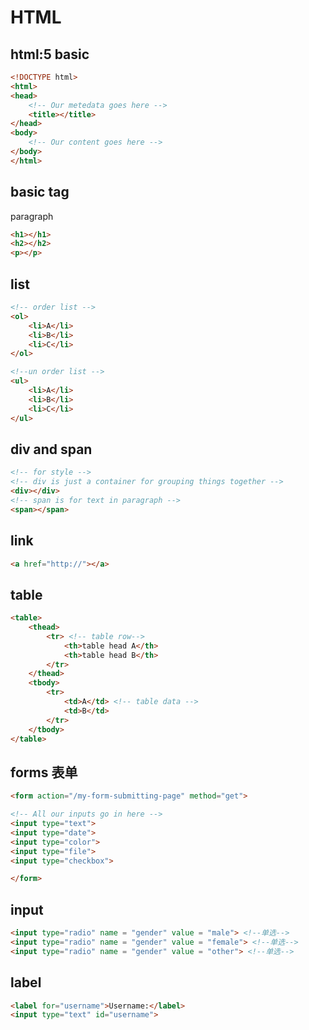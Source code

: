 # HTML

## html:5 basic

```html
<!DOCTYPE html>
<html>
<head>
    <!-- Our metedata goes here -->
    <title></title>
</head>
<body>
    <!-- Our content goes here -->
</body>
</html>
```

## basic tag
paragraph
```html
<h1></h1>
<h2></h2>
<p></p>
```

## list

```html
<!-- order list -->
<ol>
    <li>A</li>
    <li>B</li>
    <li>C</li>
</ol>

<!--un order list -->
<ul>
    <li>A</li>
    <li>B</li>
    <li>C</li>
</ul>
```

## div and span

```html
<!-- for style -->
<!-- div is just a container for grouping things together -->
<div></div>
<!-- span is for text in paragraph -->
<span></span>
```

## link

```html
<a href="http://"></a>
```

## table
```html
<table>
    <thead>
        <tr> <!-- table row-->
            <th>table head A</th>
            <th>table head B</th>
        </tr>
    </thead>
    <tbody>
        <tr>
            <td>A</td> <!-- table data -->
            <td>B</td>
        </tr>
    </tbody>
</table>
```

## forms 表单

```html
<form action="/my-form-submitting-page" method="get">

<!-- All our inputs go in here -->
<input type="text">
<input type="date">
<input type="color">
<input type="file">
<input type="checkbox">

</form>
```

## input

```html
<input type="radio" name = "gender" value = "male"> <!--单选-->
<input type="radio" name = "gender" value = "female"> <!--单选-->
<input type="radio" name = "gender" value = "other"> <!--单选-->
```

## label

```html
<label for="username">Username:</label>
<input type="text" id="username">
```

